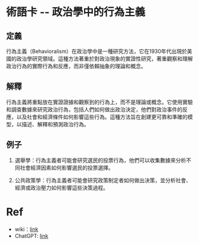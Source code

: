 # 術語卡 -- 政治學中的行為主義

## 定義
行為主義（Behavioralism）在政治學中是一種研究方法，它在1930年代出現於美國的政治學研究領域。這種方法著重於對政治現象的實證性研究，著重觀察和理解政治行為的實際行為和反應，而非僅依賴抽象的理論和概念。

## 解釋
行為主義將重點放在實證證據和觀察到的行為上，而不是理論或概念。它使用實驗和調查數據來研究政治行為，包括人們如何做出政治決定，他們對政治事件的反應，以及社會和經濟條件如何影響這些行為。這種方法旨在創建更可靠和準確的模型，以描述、解釋和預測政治行為。

## 例子
1. 選舉學：行為主義者可能會研究選民的投票行為，他們可以收集數據來分析不同社會經濟因素如何影響選民的投票選擇。

2. 公共政策學：行為主義者可能會研究政策制定者如何做出決策，並分析社會、經濟或政治壓力如何影響這些決策過程。

# Ref
- wiki：[link](https://zh.wikipedia.org/zh-tw/%E8%A1%8C%E4%B8%BA%E4%B8%BB%E4%B9%89_(%E6%94%BF%E6%B2%BB%E5%AD%A6))
- ChatGPT: [link](https://chat.openai.com/share/478de661-33d8-4287-bb1d-419b2f2cd9c8)